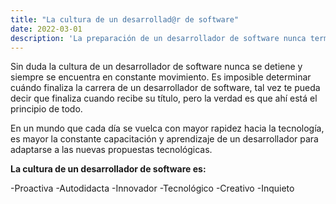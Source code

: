 ```yaml
---
title: "La cultura de un desarrollad@r de software"
date: 2022-03-01
description: 'La preparación de un desarrollador de software nunca termina'
---
```


Sin duda la cultura de un desarrollador de software nunca se detiene y siempre se encuentra en constante movimiento. Es imposible determinar cuándo finaliza la carrera de un desarrollador de software, tal vez  te pueda decir que finaliza cuando recibe su título, pero la verdad es que ahí está el principio de todo.

En un mundo que cada día se vuelca con mayor rapidez hacia la tecnología, es mayor la constante capacitación y aprendizaje de un desarrollador para adaptarse a las nuevas propuestas tecnológicas. 

**La cultura de un desarrollador de software es:**

-Proactiva
-Autodidacta
-Innovador
-Tecnológico
-Creativo
-Inquieto
